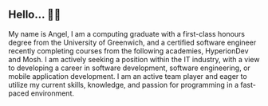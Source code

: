 ## Hello... 👋😄
My name is Angel, I am a computing graduate with a first-class honours degree from the University of Greenwich, and a certified software engineer recently completing courses from the following  academies, HyperionDev and Mosh. I am actively seeking a position within the IT industry, with a view to developing a career in software development, software engineering, or mobile application development. I am an active team player and eager to utilize my current skills, knowledge, and passion for programming in a fast-paced environment. 
##








<!--
**Trycondiuis/Trycondiuis** is a ✨ _special_ ✨ repository because its `README.md` (this file) appears on your GitHub profile.

Here are some ideas to get you started:

- 🔭 I’m currently working on ...
- 🌱 I’m currently learning ...
- 👯 I’m looking to collaborate on ...
- 🤔 I’m looking for help with ...
- 💬 Ask me about ...
- 📫 How to reach me: ...
- 😄 Pronouns: ...
- ⚡ Fun fact: ...
-->
